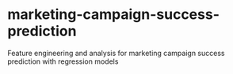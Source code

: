 # marketing-campaign-success-prediction
Feature engineering and analysis for marketing campaign success prediction with regression models

